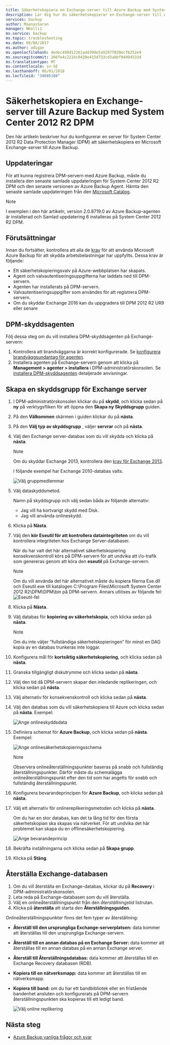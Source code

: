```yaml
---
title: Säkerhetskopiera en Exchange-server till Azure Backup med System Center 2012 R2 DPM
description: Lär dig hur du säkerhetskopierar en Exchange-server till Azure Backup med System Center 2012 R2 DPM
services: backup
author: MaanasSaran
manager: NKolli1
ms.service: backup
ms.topic: troubleshooting
ms.date: 09/08/2017
ms.author: adigan
ms.openlocfilehash: 4edec499d12261add398e5a9297f039ecfb252e9
ms.sourcegitcommit: 266fe4c2216c0420e415d733cd3abbf94994533d
ms.translationtype: MT
ms.contentlocale: sv-SE
ms.lasthandoff: 06/01/2018
ms.locfileid: "34605108"
---
```

# <a name="back-up-an-exchange-server-to-azure-backup-with-system-center-2012-r2-dpm"></a>Säkerhetskopiera en Exchange-server till Azure Backup med System Center 2012 R2 DPM
Den här artikeln beskriver hur du konfigurerar en server för System Center 2012 R2 Data Protection Manager (DPM) att säkerhetskopiera en Microsoft Exchange-server till Azure Backup.  

## <a name="updates"></a>Uppdateringar
För att kunna registrera DPM-servern med Azure Backup, måste du installera den senaste samlade uppdateringen för System Center 2012 R2 DPM och den senaste versionen av Azure Backup Agent. Hämta den senaste samlade uppdateringen från den [Microsoft Catalog](http://catalog.update.microsoft.com/v7/site/Search.aspx?q=System%20Center%202012%20R2%20Data%20protection%20manager).

> [!NOTE]
> I exemplen i den här artikeln, version 2.0.8719.0 av Azure Backup-agenten är installerad och Samlad uppdatering 6 installeras på System Center 2012 R2 DPM.
>
>

## <a name="prerequisites"></a>Förutsättningar
Innan du fortsätter, kontrollera att alla de [krav](backup-azure-dpm-introduction.md#prerequisites) för att använda Microsoft Azure Backup för att skydda arbetsbelastningar har uppfyllts. Dessa krav är följande:

* Ett säkerhetskopieringsvalv på Azure-webbplatsen har skapats.
* Agent och valvautentiseringsuppgifterna har laddats ned till DPM-servern.
* Agenten har installerats på DPM-servern.
* Valvautentiseringsuppgifter som användes för att registrera DPM-servern.
* Om du skyddar Exchange 2016 kan du uppgradera till DPM 2012 R2 UR9 eller senare

## <a name="dpm-protection-agent"></a>DPM-skyddsagenten
Följ dessa steg om du vill installera DPM-skyddsagenten på Exchange-servern:

1. Kontrollera att brandväggarna är korrekt konfigurerade. Se [konfigurera brandväggsundantag för agenten](https://technet.microsoft.com/library/Hh758204.aspx).
2. Installera agenten på Exchange-servern genom att klicka på **Management > agenter > installera** i DPM-administratörskonsolen. Se [installera DPM-skyddsagenten](https://technet.microsoft.com/library/hh758186.aspx?f=255&MSPPError=-2147217396) detaljerade anvisningar.

## <a name="create-a-protection-group-for-the-exchange-server"></a>Skapa en skyddsgrupp för Exchange server
1. I DPM-administratörskonsolen klickar du på **skydd**, och klicka sedan på **ny** på verktygsfliken för att öppna den **Skapa ny Skyddsgrupp** guiden.
2. På den **Välkommen** skärmen i guiden klickar du på **nästa**.
3. På den **Välj typ av skyddsgrupp** , väljer **servrar** och på **nästa**.
4. Välj den Exchange server-databas som du vill skydda och klicka på **nästa**.

   > [!NOTE]
   > Om du skyddar Exchange 2013, kontrollera den [krav för Exchange 2013](https://technet.microsoft.com/library/dn751029.aspx).
   >
   >

    I följande exempel har Exchange 2010-databas valts.

    ![Välj gruppmedlemmar](./media/backup-azure-backup-exchange-server/select-group-members.png)
5. Välj dataskyddsmetod.

    Namn på skyddsgrupp och välj sedan båda av följande alternativ:

   * Jag vill ha kortvarigt skydd med Disk.
   * Jag vill använda onlineskydd.
6. Klicka på **Nästa**.
7. Välj den **kör Eseutil för att kontrollera dataintegriteten** om du vill kontrollera integriteten hos Exchange Server-databaser.

    När du har valt det här alternativet säkerhetskopiering konsekvenskontroll körs på DPM-servern för att undvika att i/o-trafik som genereras genom att köra den **eseutil** på Exchange-servern.

   > [!NOTE]
   > Om du vill använda det här alternativet måste du kopiera filerna Ese.dll och Eseutil.exe till katalogen C:\Program Files\Microsoft System Center 2012 R2\DPM\DPM\bin på DPM-servern. Annars utlöses av följande fel:  
   > ![Eseutil-fel](./media/backup-azure-backup-exchange-server/eseutil-error.png)
   >
   >
8. Klicka på **Nästa**.
9. Välj databas för **kopiering av säkerhetskopia**, och klicka sedan på **nästa**.

   > [!NOTE]
   > Om du inte väljer ”fullständiga säkerhetskopieringen” för minst en DAG kopia av en databas trunkeras inte loggar.
   >
   >
10. Konfigurera mål för **kortsiktig säkerhetskopiering**, och klicka sedan på **nästa**.
11. Granska tillgängligt diskutrymme och klicka sedan på **nästa**.
12. Välj den tid då DPM-servern skapar den inledande replikeringen, och klicka sedan på **nästa**.
13. Välj alternativ för konsekvenskontroll och klicka sedan på **nästa**.
14. Välj den databas som du vill säkerhetskopiera till Azure och klicka sedan på **nästa**. Exempel:

    ![Ange onlineskyddsdata](./media/backup-azure-backup-exchange-server/specify-online-protection-data.png)
15. Definiera schemat för **Azure Backup**, och klicka sedan på **nästa**. Exempel:

    ![Ange onlinesäkerhetskopieringsschema](./media/backup-azure-backup-exchange-server/specify-online-backup-schedule.png)

    > [!NOTE]
    > Observera onlineåterställningspunkter baseras på snabb och fullständig återställningspunkter. Därför måste du schemalägga onlineåterställningspunkt efter den tid som har angetts för snabb och fullständig återställningspunkt.
    >
    >
16. Konfigurera bevarandeprincipen för **Azure Backup**, och klicka sedan på **nästa**.
17. Välj ett alternativ för onlinereplikeringsmetoden och klicka på **nästa**.

    Om du har en stor databas, kan det ta lång tid för den första säkerhetskopian ska skapas via nätverket. För att undvika det här problemet kan skapa du en offlinesäkerhetskopiering.  

    ![Ange bevarandeprincip](./media/backup-azure-backup-exchange-server/specify-online-retention-policy.png)
18. Bekräfta inställningarna och klicka sedan på **Skapa grupp**.
19. Klicka på **Stäng**.

## <a name="recover-the-exchange-database"></a>Återställa Exchange-databasen
1. Om du vill återställa en Exchange-databas, klickar du på **Recovery** i DPM-administratörskonsolen.
2. Leta reda på Exchange-databasen som du vill återställa.
3. Välj en onlineåterställningspunkt från den *återställningstid* listrutan.
4. Klicka på **återställa** att starta den **Återställningsguiden**.

Onlineåterställningspunkter finns det fem typer av återställning:

* **Återställ till den ursprungliga Exchange-serverplatsen:** data kommer att återställas till den ursprungliga Exchange-servern.
* **Återställ till en annan databas på en Exchange Server:** data kommer att återställas till en annan databas på en annan Exchange server.
* **Återställ till Återställningsdatabas:** data kommer att återställas till en Exchange Recovery databasen (RDB).
* **Kopiera till en nätverksmapp:** data kommer att återställas till en nätverksmapp.
* **Kopiera till band:** om du har ett bandbibliotek eller en fristående bandenhet ansluten och konfigurerats på DPM-servern återställningspunkten ska kopieras till ett ledigt band.

    ![Välj online replikering](./media/backup-azure-backup-exchange-server/choose-online-replication.png)

## <a name="next-steps"></a>Nästa steg
* [Azure Backup vanliga frågor och svar](backup-azure-backup-faq.md)
